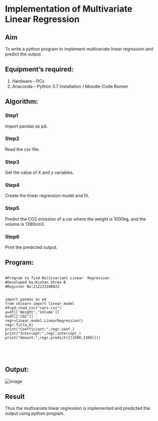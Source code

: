 # Implementation of Multivariate Linear Regression
## Aim
To write a python program to implement multivariate linear regression and predict the output.
## Equipment’s required:
1.	Hardware – PCs
2.	Anaconda – Python 3.7 Installation / Moodle-Code Runner
## Algorithm:
### Step1
Import pandas as pd.

### Step2
Read the csv file.

### Step3
Get the value of X and y variables.

### Step4
Create the linear regression model and fit.

### Step5
Predict the CO2 emission of a car where the weight is 1000kg, and the volume is 1390cm3.

### Step6

Print the predicted output.

## Program:
```

#Program to find Multivariant Linear  Regression
#Developed by:Kishan Shree B
#Register No:212223100022


import pandas as pd
from sklearn import linear_model
df=pd.read_csv("cars.csv")
a=df[['Weight','Volume']]
b=df[['CO2']]
regr=linear_model.LinearRegression()
regr.fit(a,b)
print("Coefficient:",regr.coef_)
print("Intercept:",regr.intercept_)
print("Amount:",regr.predict([[3300,1300]]))





```
## Output:

![image](https://github.com/KishanShreeB/Multivariate-Linear-Regression/assets/144870434/9252f07c-264f-4df8-9736-79aa9da7b751)



## Result
Thus the multivariate linear regression is implemented and predicted the output using python program.
